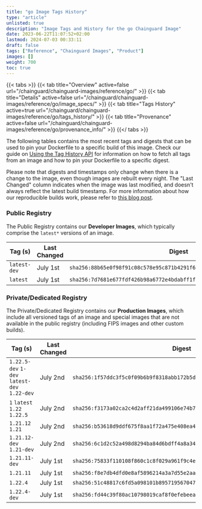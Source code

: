```yaml
---
title: "go Image Tags History"
type: "article"
unlisted: true
description: "Image Tags and History for the go Chainguard Image"
date: 2023-06-22T11:07:52+02:00
lastmod: 2024-07-03 00:33:11
draft: false
tags: ["Reference", "Chainguard Images", "Product"]
images: []
weight: 700
toc: true
---
```


{{< tabs >}}
{{< tab title="Overview" active=false url="/chainguard/chainguard-images/reference/go/" >}}
{{< tab title="Details" active=false url="/chainguard/chainguard-images/reference/go/image_specs/" >}}
{{< tab title="Tags History" active=true url="/chainguard/chainguard-images/reference/go/tags_history/" >}}
{{< tab title="Provenance" active=false url="/chainguard/chainguard-images/reference/go/provenance_info/" >}}
{{</ tabs >}}

The following tables contains the most recent tags and digests that can be used to pin your Dockerfile to a specific build of this image. Check our guide on [Using the Tag History API](/chainguard/chainguard-images/using-the-tag-history-api/) for information on how to fetch all tags from an image and how to pin your Dockerfile to a specific digest.

Please note that digests and timestamps only change when there is a change to the image, even though images are rebuilt every night. The "Last Changed" column indicates when the image was last modified, and doesn't always reflect the latest build timestamp. For more information about how our reproducible builds work, please refer to [this blog post](https://www.chainguard.dev/unchained/reproducing-chainguards-reproducible-image-builds).

### Public Registry
The Public Registry contains our **Developer Images**, which typically comprise the `latest*` versions of an image.

| Tag (s)       | Last Changed | Digest                                                                    |
|---------------|--------------|---------------------------------------------------------------------------|
|  `latest-dev` | July 1st     | `sha256:88b65e0f98f91c08c578e95c871b4291f688c416ac42bbd53ea20f22c944f6ca` |
|  `latest`     | July 1st     | `sha256:7d7681e677fdf426b98a6772e4bdabff1f0f4bda6a816602e86498b0baefed58` |


### Private/Dedicated Registry
The Private/Dedicated Registry contains our **Production Images**, which include all versioned tags of an image and special images that are not available in the public registry (including FIPS images and other custom builds).

| Tag (s)                                       | Last Changed | Digest                                                                    |
|-----------------------------------------------|--------------|---------------------------------------------------------------------------|
|  `1.22.5-dev` `1-dev` `latest-dev` `1.22-dev` | July 2nd     | `sha256:1f57ddc3f5c0f09b6b9f8318abb172b5de9d03e57e3adfc6a250ef40f8655f54` |
|  `1` `latest` `1.22` `1.22.5`                 | July 2nd     | `sha256:f3173a02ca2c4d2aff21da499106e74b7d27b08d445c17d59d3934e190f01390` |
|  `1.21.12` `1.21`                             | July 2nd     | `sha256:b53618d9ddf675f8aa1f72a475e408ea46900efed567079c4cc2a8cf65758bc1` |
|  `1.21.12-dev` `1.21-dev`                     | July 2nd     | `sha256:6c1d2c52a498d8294ba84d6bdff4a8a349f10fecbd7b4c003da6c21e163c8f95` |
|  `1.21.11-dev`                                | July 1st     | `sha256:75833f110108f860c1c8f029a961f9c4ede7d257804bdf9602003123f0510152` |
|  `1.21.11`                                    | July 1st     | `sha256:f8e7db4dfd0e8af5896214a3a7d55e2aa840ac9622a02eeda0f47dd1af2588e5` |
|  `1.22.4`                                     | July 1st     | `sha256:51c48817c6fd5a098101b8957195670477e2f8e547fbd38f5784d308e3280817` |
|  `1.22.4-dev`                                 | July 1st     | `sha256:fd44c39f80ac10798019caf8f0efebeea110e642ea0f5d3e13af6b53558843da` |

